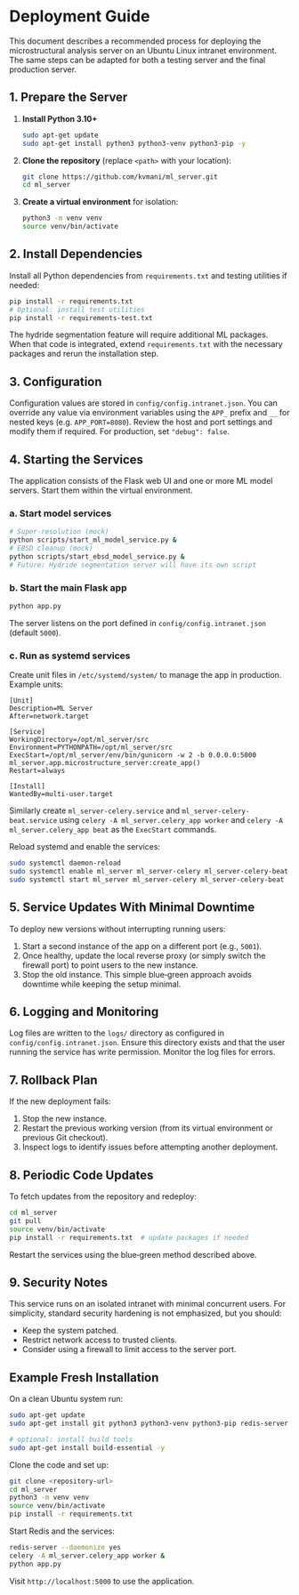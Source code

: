 # Deployment Guide

This document describes a recommended process for deploying the microstructural analysis server on an Ubuntu Linux intranet environment.  The same steps can be adapted for both a testing server and the final production server.

## 1. Prepare the Server
1. **Install Python 3.10+**
   ```bash
   sudo apt-get update
   sudo apt-get install python3 python3-venv python3-pip -y
   ```
2. **Clone the repository** (replace `<path>` with your location):
   ```bash
   git clone https://github.com/kvmani/ml_server.git
   cd ml_server
   ```
3. **Create a virtual environment** for isolation:
   ```bash
   python3 -m venv venv
   source venv/bin/activate
   ```

## 2. Install Dependencies
Install all Python dependencies from `requirements.txt` and testing utilities if needed:
```bash
pip install -r requirements.txt
# Optional: install test utilities
pip install -r requirements-test.txt
```

The hydride segmentation feature will require additional ML packages. When that code is integrated, extend `requirements.txt` with the necessary packages and rerun the installation step.

## 3. Configuration
Configuration values are stored in `config/config.intranet.json`.  You can override any value
via environment variables using the `APP_` prefix and `__` for nested keys
(e.g. `APP_PORT=8080`).  Review the host and port settings and modify them if
required.  For production, set `"debug": false`.

## 4. Starting the Services
The application consists of the Flask web UI and one or more ML model servers.  Start them within the virtual environment.

### a. Start model services
```bash
# Super‑resolution (mock)
python scripts/start_ml_model_service.py &
# EBSD cleanup (mock)
python scripts/start_ebsd_model_service.py &
# Future: Hydride segmentation server will have its own script
```

### b. Start the main Flask app
```bash
python app.py
```
The server listens on the port defined in `config/config.intranet.json` (default `5000`).

### c. Run as systemd services
Create unit files in `/etc/systemd/system/` to manage the app in production. Example units:

```
[Unit]
Description=ML Server
After=network.target

[Service]
WorkingDirectory=/opt/ml_server/src
Environment=PYTHONPATH=/opt/ml_server/src
ExecStart=/opt/ml_server/env/bin/gunicorn -w 2 -b 0.0.0.0:5000 ml_server.app.microstructure_server:create_app()
Restart=always

[Install]
WantedBy=multi-user.target
```

Similarly create `ml_server-celery.service` and `ml_server-celery-beat.service` using `celery -A ml_server.celery_app worker` and `celery -A ml_server.celery_app beat` as the `ExecStart` commands.

Reload systemd and enable the services:

```bash
sudo systemctl daemon-reload
sudo systemctl enable ml_server ml_server-celery ml_server-celery-beat
sudo systemctl start ml_server ml_server-celery ml_server-celery-beat
```

## 5. Service Updates With Minimal Downtime
To deploy new versions without interrupting running users:
1. Start a second instance of the app on a different port (e.g., `5001`).
2. Once healthy, update the local reverse proxy (or simply switch the firewall port) to point users to the new instance.
3. Stop the old instance.
This simple blue‑green approach avoids downtime while keeping the setup minimal.

## 6. Logging and Monitoring
Log files are written to the `logs/` directory as configured in `config/config.intranet.json`.  Ensure this directory exists and that the user running the service has write permission.  Monitor the log files for errors.

## 7. Rollback Plan
If the new deployment fails:
1. Stop the new instance.
2. Restart the previous working version (from its virtual environment or previous Git checkout).
3. Inspect logs to identify issues before attempting another deployment.

## 8. Periodic Code Updates
To fetch updates from the repository and redeploy:
```bash
cd ml_server
git pull
source venv/bin/activate
pip install -r requirements.txt  # update packages if needed
```
Restart the services using the blue‑green method described above.

## 9. Security Notes
This service runs on an isolated intranet with minimal concurrent users.  For simplicity, standard security hardening is not emphasized, but you should:
- Keep the system patched.
- Restrict network access to trusted clients.
- Consider using a firewall to limit access to the server port.


## Example Fresh Installation

On a clean Ubuntu system run:
```bash
sudo apt-get update
sudo apt-get install git python3 python3-venv python3-pip redis-server -y

# optional: install build tools
sudo apt-get install build-essential -y
```
Clone the code and set up:
```bash
git clone <repository-url>
cd ml_server
python3 -m venv venv
source venv/bin/activate
pip install -r requirements.txt
```
Start Redis and the services:
```bash
redis-server --daemonize yes
celery -A ml_server.celery_app worker &
python app.py
```
Visit `http://localhost:5000` to use the application.
